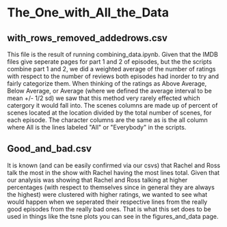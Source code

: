# The_One_with_All_the_Data

## with_rows_removed_addedrows.csv
This file is the result of running combining_data.ipynb.  Given that the IMDB files give seperate pages for part 1 and 2 of episodes, but the the scripts combine part 1 and 2, we did a weighted average of the number of ratings with respect to the number of reviews both episodes had inorder to try and fairly categorize them.  When thinking of the ratings as Above Average, Below Average, or Average (where we defined the average interval to be mean +/- 1/2 sd) we saw that this method very rarely effected which catergory it would fall into.  The scenes columns are made up of percent of scenes located at the location divided by the total number of scenes, for each episode.  The character columns are the same as is the all column where All is the lines labeled "All" or "Everybody" in the scripts.

## Good_and_bad.csv
It is known (and can be easily confirmed via our csvs) that Rachel and Ross talk the most in the show with Rachel having the most lines total. Given that our analysis was showing that Rachel and Ross talking at higher percentages (with respect to themselves since in general they are always the highest) were clustered with higher ratings, we wanted to see what would happen when we seperated their respective lines from the really good episodes from the really bad ones.  That is what this set does to be used in things like the tsne plots you can see in the figures_and_data page.
